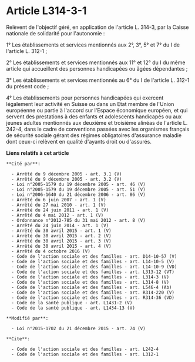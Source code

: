 # Article L314-3-1

Relèvent de l'objectif géré, en application de l'article L. 314-3, par la Caisse nationale de solidarité pour l'autonomie : 

1° Les établissements et services mentionnés aux 2°, 3°, 5° et 7° du I de l'article L. 312-1 ; 

2° Les établissements et services mentionnés aux 11° et 12° du I du même article qui accueillent des personnes handicapées ou
âgées dépendantes ; 

3° Les établissements et services mentionnés au 6° du I de l'article L. 312-1 du présent code ; 

4° Les établissements pour personnes handicapées qui exercent légalement leur activité en Suisse ou dans un Etat membre de
l'Union européenne ou partie à l'accord sur l'Espace économique européen, et qui servent des prestations à des enfants et
adolescents handicapés ou aux jeunes adultes mentionnés aux deuxième et troisième alinéas de l'article L. 242-4, dans le
cadre de conventions passées avec les organismes français de sécurité sociale gérant des régimes obligatoires d'assurance
maladie dont ceux-ci relèvent en qualité d'ayants droit ou d'assurés.

**Liens relatifs à cet article**

	**Cité par**:

	  - Arrêté du 9 décembre 2005 - art. 3.1 (V)
	  - Arrêté du 9 décembre 2005 - art. 3.2 (V)
	  - Loi n°2005-1579 du 19 décembre 2005 - art. 46 (V)
	  - Loi n°2005-1579 du 19 décembre 2005 - art. 51 (V)
	  - Loi n°2006-1640 du 21 décembre 2006 - art. 86 (V)
	  - Arrêté du 6 juin 2007 - art. 1 (V)
	  - Arrêté du 27 mai 2010 - art. 1 (V)
	  - Arrêté du 24 juin 2011 - art. 1 (V)
	  - Arrêté du 4 mai 2012 - art. 1 (V)
	  - Ordonnance n°2012-785 du 31 mai 2012 - art. 8 (V)
	  - Arrêté du 24 juin 2014 - art. 1 (V)
	  - Arrêté du 30 avril 2015 - art. 1 (V)
	  - Arrêté du 30 avril 2015 - art. 2 (V)
	  - Arrêté du 30 avril 2015 - art. 3 (V)
	  - Arrêté du 30 avril 2015 - art. 4 (V)
	  - Arrêté du 4 octobre 2016 (V)
	  - Code de l'action sociale et des familles - art. D14-10-57 (V)
	  - Code de l'action sociale et des familles - art. L14-10-5 (V)
	  - Code de l'action sociale et des familles - art. L14-10-9 (VD)
	  - Code de l'action sociale et des familles - art. L313-12 (VT)
	  - Code de l'action sociale et des familles - art. L314-3 (V)
	  - Code de l'action sociale et des familles - art. L314-8 (V)
	  - Code de l'action sociale et des familles - art. L546-4 (Ab)
	  - Code de l'action sociale et des familles - art. R314-220 (V)
	  - Code de l'action sociale et des familles - art. R314-36 (VD)
	  - Code de la santé publique - art. L1431-2 (V)
	  - Code de la santé publique - art. L1434-13 (V)

	**Modifié par**:

	  - Loi n°2015-1702 du 21 décembre 2015 - art. 74 (V)

	**Cite**:

	  - Code de l'action sociale et des familles - art. L242-4
	  - Code de l'action sociale et des familles - art. L312-1
